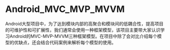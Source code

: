 # Android_MVC_MVP_MVVM
Android大型项目中，为了达到模块内部的高聚合和模块间的低耦合性，提高项目的可维护性和可扩展性，我们通常会使用一种框架模型，该项目主要带大家认识学习Android的MVC-MVP-MVVM三种框架模型。在项目中除了会对比介绍每个模型的优缺点，还会结合代码案例来解析每个模型的使用。
